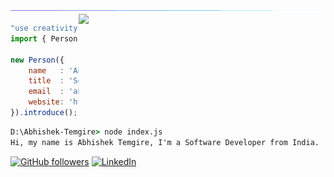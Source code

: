 <img src="https://github.com/Deri-Kurniawan/Deri-Kurniawan/blob/main/assets/images/horizontal-divider-gradient.gif">

<picture> 
<a href="https://media.giphy.com/media/SWoSkN6DxTszqIKEqv/giphy.gif" alt="Developer">
<img src="https://media.giphy.com/media/SWoSkN6DxTszqIKEqv/giphy.gif" align="right" width="395">
</a>
</picture>

```js
"use creativity";
import { Person } from 'indonesia';

new Person({
    name   : 'Abhishek Temgire',
    title  : 'Software Developer',
    email  : 'abhishektemigre.dev@gmail.com',
    website: 'https://abhishekwebsite.web.app',
}).introduce();
```

```cmd
D:\Abhishek-Temgire> node index.js
Hi, my name is Abhishek Temgire, I'm a Software Developer from India.
```


[![GitHub followers](https://img.shields.io/github/followers/abhishektemgire?style=social)](https://github.com/abhishektemgire)
[![LinkedIn](https://img.shields.io/badge/-Connect%20on%20LinkedIn-blue?style=flat&logo=linkedin)](https://www.linkedin.com/in/abhishektemgire7020/)

